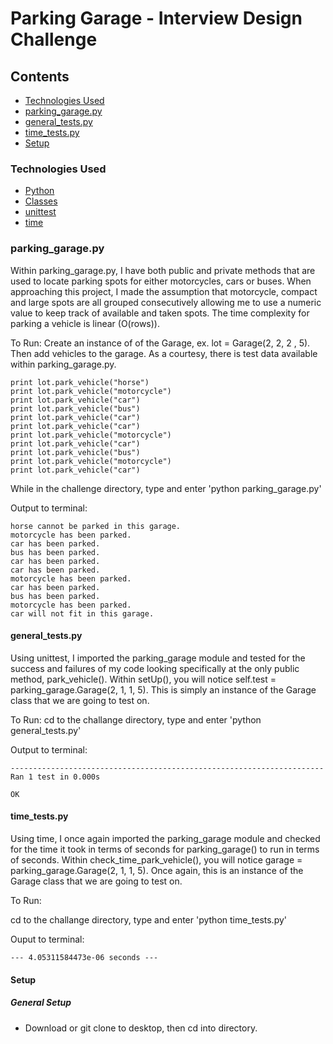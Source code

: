 # Parking Garage - Interview Design Challenge

## Contents
* [Technologies Used](#technologiesused)
* [parking_garage.py](#parking_garage.py)
* [general_tests.py](#general_tests.py)
* [time_tests.py](#time_tests.py)
* [Setup](#setup)

### <a name="technologiesused"></a>Technologies Used


* [Python](https://www.python.org/)
* [Classes](https://docs.python.org/3/tutorial/classes.html)
* [unittest](https://docs.python.org/2/library/unittest.html)
* [time](https://docs.python.org/2/library/time.html)


### <a name="parking_garage.py"></a>parking_garage.py
Within parking_garage.py, I have both public and private methods that are used to locate parking spots for either motorcycles, cars or buses. When approaching this project, I made the assumption that motorcycle, compact and large spots are all grouped consecutively allowing me to use a numeric value to keep track of available and taken spots. The time complexity for parking a vehicle is linear (O(rows)).

To Run: 
Create an instance of of the Garage, ex. lot = Garage(2, 2, 2 , 5). Then add vehicles to the garage. As a courtesy, there is test data available within parking_garage.py. 

	print lot.park_vehicle("horse")
	print lot.park_vehicle("motorcycle")
	print lot.park_vehicle("car")
	print lot.park_vehicle("bus")
	print lot.park_vehicle("car")
	print lot.park_vehicle("car")
	print lot.park_vehicle("motorcycle")
	print lot.park_vehicle("car")
	print lot.park_vehicle("bus")
	print lot.park_vehicle("motorcycle")
	print lot.park_vehicle("car")

While in the challenge directory, type and enter 'python parking_garage.py'

Output to terminal: 

	horse cannot be parked in this garage.
	motorcycle has been parked.
	car has been parked.
	bus has been parked.
	car has been parked.
	car has been parked.
	motorcycle has been parked.
	car has been parked.
	bus has been parked.
	motorcycle has been parked.
	car will not fit in this garage.


#### <a name="general_tests.py"></a>general_tests.py
Using unittest, I imported the parking_garage module and tested for the success and failures of my code looking specifically at the only public method, park_vehicle(). Within setUp(), you will notice self.test = parking_garage.Garage(2, 1, 1, 5). This is simply an instance of the Garage class that we are going to test on. 

To Run:
cd to the challange directory, type and enter 'python general_tests.py'

Output to terminal: 

	----------------------------------------------------------------------
	Ran 1 test in 0.000s

	OK


#### <a name="time_tests.py"></a>time_tests.py
Using time, I once again imported the parking_garage module and checked for the time it took in terms of seconds for parking_garage() to run in terms of seconds. Within check_time_park_vehicle(), you will notice garage = parking_garage.Garage(2, 1, 1, 5). Once again, this is an instance of the Garage class that we are going to test on. 

To Run: 

cd to the challange directory, type and enter 'python time_tests.py'

Ouput to terminal: 

	--- 4.05311584473e-06 seconds ---


#### <a name="setup"></a>Setup

##### General Setup
* Download or git clone to desktop, then cd into directory. 
